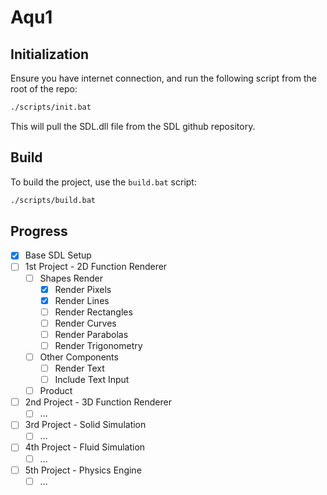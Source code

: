 # Aqu1

## Initialization

Ensure you have internet connection, and run the following script from the root of the repo:
```sh
./scripts/init.bat
```
This will pull the SDL.dll file from the SDL github repository.

## Build

To build the project, use the `build.bat` script:
```sh
./scripts/build.bat
```

## Progress

- [x] Base SDL Setup
- [ ] 1st Project - 2D Function Renderer
  - [ ] Shapes Render
    - [x] Render Pixels
    - [x] Render Lines
    - [ ] Render Rectangles
    - [ ] Render Curves
    - [ ] Render Parabolas
    - [ ] Render Trigonometry
  - [ ] Other Components
    - [ ] Render Text
    - [ ] Include Text Input
  - [ ] Product
- [ ] 2nd Project - 3D Function Renderer
  - [ ] ...
- [ ] 3rd Project - Solid Simulation
  - [ ] ...
- [ ] 4th Project - Fluid Simulation
  - [ ] ...
- [ ] 5th Project - Physics Engine
  - [ ] ...

